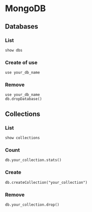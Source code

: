 # MongoDB

## Databases

### List

    show dbs

### Create of use

    use your_db_name

### Remove

    use your_db_name
    db.dropDatabase()

## Collections

### List

    show collections

### Count

    db.your_collection.stats()

### Create

    db.createCollection("your_collection")

### Remove

    db.your_collection.drop()
